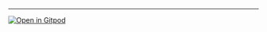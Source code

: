 

---
<!-- The text above the `---` will become the commit message when your
PR is merged. Please leave a blank newline before the `---`, otherwise
GitHub will format the text above it as a title.

Any other comments you want to keep out of the PR commit should go
below the `---`, and placed outside this HTML comment, or else they
will be invisible to reviewers.

If this PR depends on other PRs, please list them below this comment,
using the following format:
- [ ] depends on: #abc [optional extra text]
- [ ] depends on: #xyz [optional extra text]
-->

[![Open in Gitpod](https://gitpod.io/button/open-in-gitpod.svg)](https://gitpod.io/from-referrer/)
